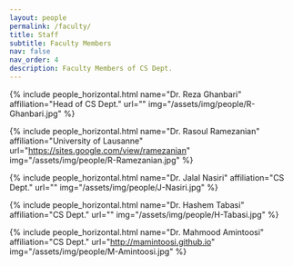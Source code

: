 ```yaml
---
layout: people
permalink: /faculty/
title: Staff 
subtitle: Faculty Members
nav: false
nav_order: 4
description: Faculty Members of CS Dept.
---
```


<div class="row row-cols-2 projects pt-3 pb-3">
  {% include people_horizontal.html name="Dr. Reza Ghanbari" affiliation="Head of CS Dept." url="" img="/assets/img/people/R-Ghanbari.jpg" %}

  {% include people_horizontal.html name="Dr. Rasoul Ramezanian" affiliation="University of Lausanne" url="https://sites.google.com/view/ramezanian" img="/assets/img/people/R-Ramezanian.jpg" %}

  {% include people_horizontal.html name="Dr. Jalal Nasiri" affiliation="CS Dept." url="" img="/assets/img/people/J-Nasiri.jpg" %}

  {% include people_horizontal.html name="Dr. Hashem Tabasi" affiliation="CS Dept." url="" img="/assets/img/people/H-Tabasi.jpg" %}

  {% include people_horizontal.html name="Dr. Mahmood Amintoosi" affiliation="CS Dept." url="http://mamintoosi.github.io" img="/assets/img/people/M-Amintoosi.jpg" %}
</div>

